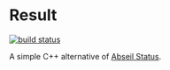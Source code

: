 # Result

[![build status](https://img.shields.io/github/workflow/status/threeal/result/build)](https://github.com/threeal/result/actions/workflows/build.yml)

A simple C++ alternative of [Abseil Status](https://abseil.io/docs/cpp/guides/status).
